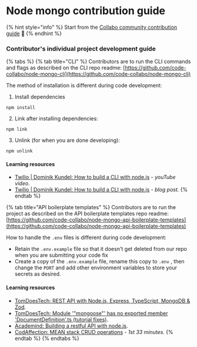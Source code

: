# Node mongo contribution guide

{% hint style="info" %}
Start from the [Collabo community contribution guide](https://code-collabo.gitbook.io/community-doc/collabo-guidelines/contributing) 👋
{% endhint %}

### Contributor's individual project development guide

{% tabs %}
{% tab title="CLI" %}
Contributors are to run the CLI commands and flags as described on the CLI repo readme: [https://github.com/code-collabo/node-mongo-cli](https://github.com/code-collabo/node-mongo-cli)

The method of installation is different during code development:

1. Install dependencies

```
npm install
```

2. Link after installing dependencies:

```
npm link
```

3. Unlink (for when you are done developing):

```
npm unlink
```

#### Learning resources

* [Twilio | Dominik Kundel: How to build a CLI with node.js](https://youtu.be/s2h28p4s-Xs) - _youTube video_.
* [Twilio | Dominik Kundel: How to build a CLI with node.js](https://www.twilio.com/blog/how-to-build-a-cli-with-node-js) _- blog post._
{% endtab %}

{% tab title="API boilerplate templates" %}
Contributors are to run the project as described on the API boilerplate templates repo readme: [https://github.com/code-collabo/node-mongo-api-boilerplate-templates](https://github.com/code-collabo/node-mongo-api-boilerplate-templates)

How to handle the `.env` files is different during code development:

* Retain the `.env.example` file so that it doesn't get deleted from our repo when you are submitting your code fix
* Create a copy of the `.env.example` file, rename this copy to `.env` , then change the `PORT` and add other environment variables to store your secrets as desired.

#### Learning resources

* [TomDoesTech: REST API with Node.js, Express, TypeScript, MongoDB & Zod](https://www.youtube.com/watch?v=BWUi6BS9T5Y).
* [TomDoesTech: Module '"mongoose"' has no exported member 'DocumentDefinition'.ts (tutorial fixes)](https://www.youtube.com/watch?v=5-1KuU-21uI).
* [Academind: Building a restful API with node.js](https://academind.com/tutorials/building-a-restful-api-with-nodejs/).
* [CodAffection: MEAN stack CRUD operations](https://youtu.be/UYh6EvpQquw) - _1st 33 minutes_.
{% endtab %}
{% endtabs %}

